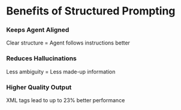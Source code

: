 # Benefits of Structured Prompting

<div class="two-cols">

<FeatureCard v-click>

### Keeps Agent Aligned

Clear structure = Agent follows instructions better

</FeatureCard>

<FeatureCard v-click>

### Reduces Hallucinations

Less ambiguity = Less made-up information

</FeatureCard>

<FeatureCard v-click>

### Higher Quality Output

XML tags lead to up to 23% better performance

</FeatureCard>

</div>
